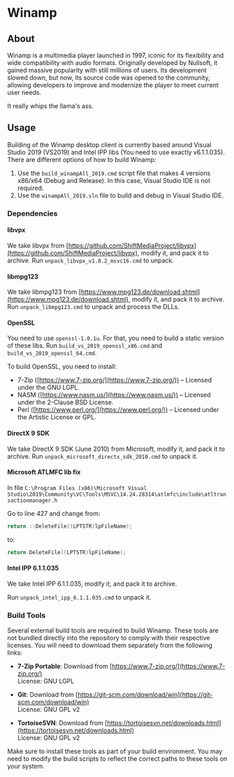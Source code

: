 
# Winamp

## About

Winamp is a multimedia player launched in 1997, iconic for its flexibility and wide compatibility with audio formats. Originally developed by Nullsoft, it gained massive popularity with still millions of users. Its development slowed down, but now, its source code was opened to the community, allowing developers to improve and modernize the player to meet current user needs.

It really whips the llama's ass.

## Usage

Building of the Winamp desktop client is currently based around Visual Studio 2019 (VS2019) and Intel IPP libs (You need to use exactly v6.1.1.035). There are different options of how to build Winamp:

1. Use the `build_winampAll_2019.cmd` script file that makes 4 versions x86/x64 (Debug and Release). In this case, Visual Studio IDE is not required.
2. Use the `winampAll_2019.sln` file to build and debug in Visual Studio IDE.

### Dependencies

#### libvpx
We take libvpx from [https://github.com/ShiftMediaProject/libvpx](https://github.com/ShiftMediaProject/libvpx), modify it, and pack it to archive.
Run `unpack_libvpx_v1.8.2_msvc16.cmd` to unpack.

#### libmpg123
We take libmpg123 from [https://www.mpg123.de/download.shtml](https://www.mpg123.de/download.shtml), modify it, and pack it to archive.
Run `unpack_libmpg123.cmd` to unpack and process the DLLs.

#### OpenSSL
You need to use `openssl-1.0.1u`. For that, you need to build a static version of these libs.
Run `build_vs_2019_openssl_x86.cmd` and `build_vs_2019_openssl_64.cmd`.

To build OpenSSL, you need to install:

- 7-Zip ([https://www.7-zip.org/](https://www.7-zip.org/)) – Licensed under the GNU LGPL.
- NASM ([https://www.nasm.us/](https://www.nasm.us/)) – Licensed under the 2-Clause BSD License.
- Perl ([https://www.perl.org/](https://www.perl.org/)) – Licensed under the Artistic License or GPL.

#### DirectX 9 SDK
We take DirectX 9 SDK (June 2010) from Microsoft, modify it, and pack it to archive.
Run `unpack_microsoft_directx_sdk_2010.cmd` to unpack it.

#### Microsoft ATLMFC lib fix
In file `C:\Program Files (x86)\Microsoft Visual Studio\2019\Community\VC\Tools\MSVC\14.24.28314\atlmfc\include\atltransactionmanager.h`

Go to line 427 and change from:
```cpp
return ::DeleteFile((LPTSTR)lpFileName);
```
to:
```cpp
return DeleteFile((LPTSTR)lpFileName);
```

#### Intel IPP 6.1.1.035
We take Intel IPP 6.1.1.035, modify it, and pack it to archive.

Run `unpack_intel_ipp_6.1.1.035.cmd` to unpack it.

### Build Tools

Several external build tools are required to build Winamp. These tools are not bundled directly into the repository to comply with their respective licenses. You will need to download them separately from the following links:

- **7-Zip Portable**: Download from [https://www.7-zip.org/](https://www.7-zip.org/)  
  License: GNU LGPL

- **Git**: Download from [https://git-scm.com/download/win](https://git-scm.com/download/win)  
  License: GNU GPL v2

- **TortoiseSVN**: Download from [https://tortoisesvn.net/downloads.html](https://tortoisesvn.net/downloads.html)  
  License: GNU GPL v2

Make sure to install these tools as part of your build environment. You may need to modify the build scripts to reflect the correct paths to these tools on your system.
